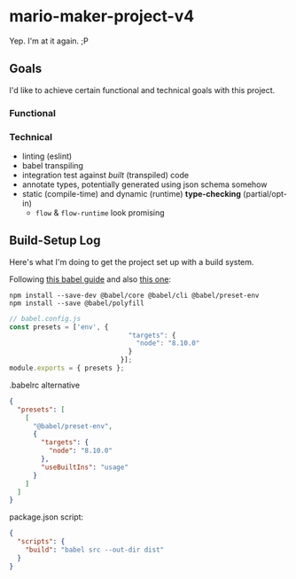# mario-maker-project-v4

Yep. I'm at it again. ;P

## Goals

I'd like to achieve certain functional and technical goals with this project.

### Functional

### Technical

- linting (eslint)
- babel transpiling
- integration test against _built_ (transpiled) code
- annotate types, potentially generated using json schema somehow
- static (compile-time) and dynamic (runtime) **type-checking** (partial/opt-in)
    - `flow` & `flow-runtime` look promising
    
## Build-Setup Log

Here's what I'm doing to get the project set up with a build system.

Following [this babel guide](https://babeljs.io/docs/en/usage) and also [this one](https://flaviocopes.com/babel/):

```shell
npm install --save-dev @babel/core @babel/cli @babel/preset-env
npm install --save @babel/polyfill
```

```javascript
// babel.config.js
const presets = ['env', {
                              "targets": {
                                "node": "8.10.0"
                              }
                            }];
module.exports = { presets };
```

.babelrc alternative
```json
{
  "presets": [
    [
      "@babel/preset-env",
      {
        "targets": {
          "node": "8.10.0"
        },
        "useBuiltIns": "usage"
      }
    ]
  ]
}
```

package.json script:
```json
{
  "scripts": {
    "build": "babel src --out-dir dist"
  }
}
```